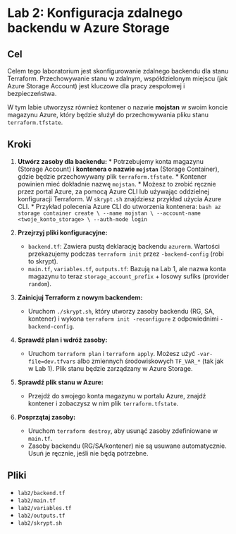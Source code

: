 # Lab 2: Konfiguracja zdalnego backendu w Azure Storage

## Cel

Celem tego laboratorium jest skonfigurowanie zdalnego backendu dla stanu Terraform. Przechowywanie stanu w zdalnym, współdzielonym miejscu (jak Azure Storage Account) jest kluczowe dla pracy zespołowej i bezpieczeństwa.

W tym labie utworzysz również kontener o nazwie **mojstan** w swoim koncie magazynu Azure, który będzie służył do przechowywania pliku stanu `terraform.tfstate`.

## Kroki

1.  **Utwórz zasoby dla backendu:**
        *   Potrzebujemy konta magazynu (Storage Account) i **kontenera o nazwie `mojstan`** (Storage Container), gdzie będzie przechowywany plik `terraform.tfstate`.
        *   Kontener powinien mieć dokładnie nazwę `mojstan`.
        *   Możesz to zrobić ręcznie przez portal Azure, za pomocą Azure CLI lub używając oddzielnej konfiguracji Terraform. W `skrypt.sh` znajdziesz przykład użycia Azure CLI.
        *   Przykład polecenia Azure CLI do utworzenia kontenera:
            ```bash
            az storage container create \
                --name mojstan \
                --account-name <twoje_konto_storage> \
                --auth-mode login
            ```

2.  **Przejrzyj pliki konfiguracyjne:**
    *   `backend.tf`: Zawiera pustą deklarację backendu `azurerm`. Wartości przekazujemy podczas `terraform init` przez `-backend-config` (robi to skrypt).
    *   `main.tf`, `variables.tf`, `outputs.tf`: Bazują na Lab 1, ale nazwa konta magazynu to teraz `storage_account_prefix` + losowy sufiks (provider `random`).

3.  **Zainicjuj Terraform z nowym backendem:**
    *   Uruchom `./skrypt.sh`, który utworzy zasoby backendu (RG, SA, kontener) i wykona `terraform init -reconfigure` z odpowiednimi `-backend-config`.

4.  **Sprawdź plan i wdróż zasoby:**
    *   Uruchom `terraform plan` i `terraform apply`. Możesz użyć `-var-file=dev.tfvars` albo zmiennych środowiskowych `TF_VAR_*` (tak jak w Lab 1). Plik stanu będzie zarządzany w Azure Storage.

5.  **Sprawdź plik stanu w Azure:**
    *   Przejdź do swojego konta magazynu w portalu Azure, znajdź kontener i zobaczysz w nim plik `terraform.tfstate`.

6.  **Posprzątaj zasoby:**
    *   Uruchom `terraform destroy`, aby usunąć zasoby zdefiniowane w `main.tf`.
    *   Zasoby backendu (RG/SA/kontener) nie są usuwane automatycznie. Usuń je ręcznie, jeśli nie będą potrzebne.

## Pliki

*   `lab2/backend.tf`
*   `lab2/main.tf`
*   `lab2/variables.tf`
*   `lab2/outputs.tf`
*   `lab2/skrypt.sh`
